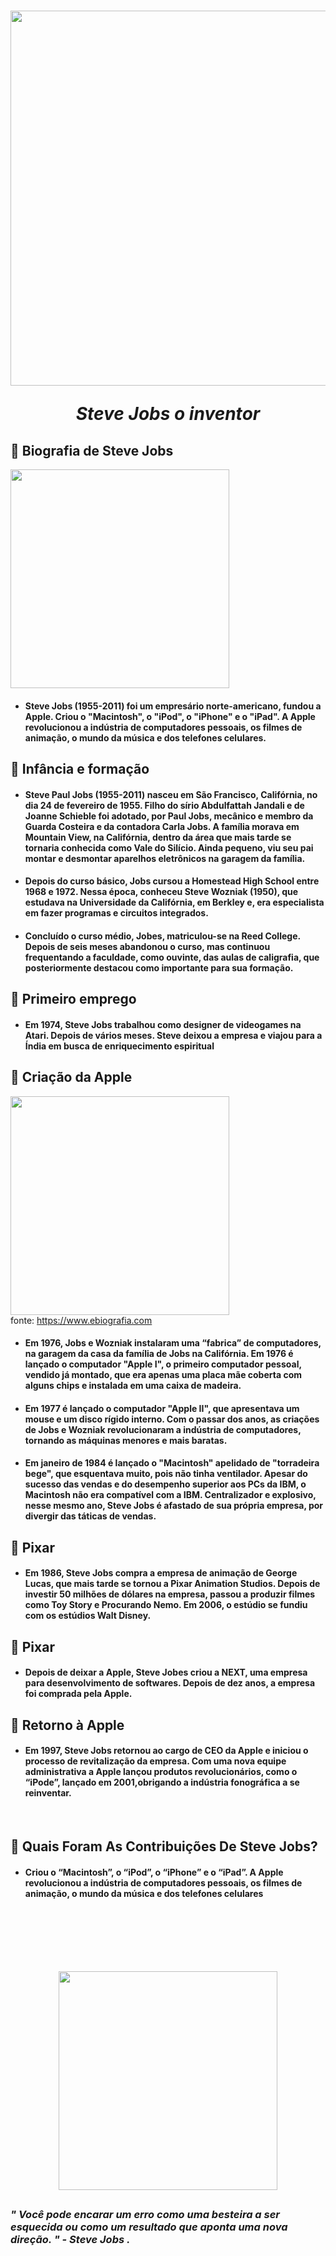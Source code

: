 <h1 align="center">
  <img src="https://www.infomoney.com.br/wp-content/uploads/2019/06/steve-jobs_iphone-2g.jpg?fit=900%2C600&quality=50&strip=all"/ width="600px">
  <p><em>Steve Jobs o inventor</em><p>
</h1>

## 📱 <strong>Biografia de Steve Jobs </strong>

<img src="https://miro.medium.com/max/391/1*8X4eFs_gTbFIe7VwtzFxOA.gif" width="350px">

#### <ul><li>Steve Jobs (1955-2011) foi um empresário norte-americano, fundou a Apple. Criou o "Macintosh", o "iPod", o "iPhone" e o "iPad". A Apple revolucionou a indústria de computadores pessoais, os filmes de animação, o mundo da música e dos telefones celulares.</li></ul>

## <strong>🧩 Infância e formação </strong>

#### <ul><li>Steve Paul Jobs (1955-2011) nasceu em São Francisco, Califórnia, no dia 24 de fevereiro de 1955. Filho do sírio Abdulfattah Jandali e de Joanne Schieble foi adotado, por Paul Jobs, mecânico e membro da Guarda Costeira e da contadora Carla Jobs. A família morava em Mountain View, na Califórnia, dentro da área que mais tarde se tornaria conhecida como Vale do Silício. Ainda pequeno, viu seu pai montar e desmontar aparelhos eletrônicos na garagem da família.</ul></li>

#### <ul><li>Depois do curso básico, Jobs cursou a Homestead High School entre 1968 e 1972. Nessa época, conheceu Steve Wozniak (1950), que estudava na Universidade da Califórnia, em Berkley e, era especialista em fazer programas e circuitos integrados.</ul></li>

#### <ul><li>Concluído o curso médio, Jobes, matriculou-se na Reed College. Depois de seis meses abandonou o curso, mas continuou frequentando a faculdade, como ouvinte, das aulas de caligrafia, que posteriormente destacou como importante para sua formação.</li></ul>

## <strong>🧩 Primeiro emprego </strong>

#### <ul><li>Em 1974, Steve Jobs trabalhou como designer de videogames na Atari. Depois de vários meses. Steve deixou a empresa e viajou para a Índia em busca de enriquecimento espiritual</ul></li>

## <strong>🧩 Criação da Apple </strong>

<img src="https://images.gr-assets.com/hostedimages/1595086078ra/29836955.gif" width="350px"></br>
fonte: https://www.ebiografia.com

#### <ul><li>Em 1976, Jobs e Wozniak instalaram uma “fabrica” de computadores, na garagem da casa da família de Jobs na Califórnia. Em 1976 é lançado o computador "Apple I", o primeiro computador pessoal, vendido já montado, que era apenas uma placa mãe coberta com alguns chips e instalada em uma caixa de madeira.</ul></li>

#### <ul><li>Em 1977 é lançado o computador "Apple II", que apresentava um mouse e um disco rígido interno. Com o passar dos anos, as criações de Jobs e Wozniak revolucionaram a indústria de computadores, tornando as máquinas menores e mais baratas.</ul></li>

#### <ul><li>Em janeiro de 1984 é lançado o "Macintosh" apelidado de "torradeira bege", que esquentava muito, pois não tinha ventilador. Apesar do sucesso das vendas e do desempenho superior aos PCs da IBM, o Macintosh não era compatível com a IBM. Centralizador e explosivo, nesse mesmo ano, Steve Jobs é afastado de sua própria empresa, por divergir das táticas de vendas.</ul></li>

## <strong>🧩 Pixar </strong>

#### <ul><li>Em 1986, Steve Jobs compra a empresa de animação de George Lucas, que mais tarde se tornou a Pixar Animation Studios. Depois de investir 50 milhões de dólares na empresa, passou a produzir filmes como Toy Story e Procurando Nemo. Em 2006, o estúdio se fundiu com os estúdios Walt Disney.</ul></li>

## <strong>🧩 Pixar </strong>

#### <ul><li>Depois de deixar a Apple, Steve Jobes criou a NEXT, uma empresa para desenvolvimento de softwares. Depois de dez anos, a empresa foi comprada pela Apple.</ul></li>

## <strong>🧩 Retorno à Apple </strong>

#### <ul><li>Em 1997, Steve Jobs retornou ao cargo de CEO da Apple e iniciou o processo de revitalização da empresa. Com uma nova equipe administrativa a Apple lançou produtos revolucionários, como o “iPode”, lançado em 2001,obrigando a indústria fonográfica a se reinventar.</ul></li>

</br>

## <strong>🧩 Quais Foram As Contribuições De Steve Jobs?</strong>

#### <ul><li>Criou o “Macintosh”, o “iPod”, o “iPhone” e o “iPad”. A Apple revolucionou a indústria de computadores pessoais, os filmes de animação, o mundo da música e dos telefones celulares</ul></li>

</br>
</br>
</br>
</br>

##

<h2 align=center><img src="https://miro.medium.com/max/360/0*1SkS3mSorArvY9kS.jpg" width="350px"><h2>

### <em>" Você pode encarar um erro como uma besteira a ser esquecida ou como um resultado que aponta uma nova direção. " - Steve Jobs .</em>
